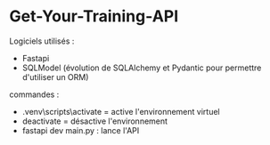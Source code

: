 # Get-Your-Training-API

Logiciels utilisés : 
- Fastapi
- SQLModel (évolution de SQLAlchemy et Pydantic pour permettre d'utiliser un ORM)


commandes :
- .venv\scripts\activate = active l'environnement virtuel
- deactivate = désactive l'environnement 
- fastapi dev main.py : lance l'API